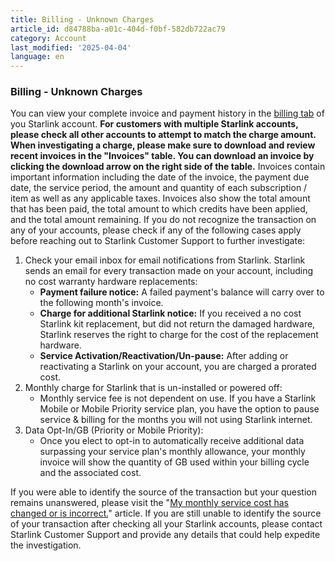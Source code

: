 ```yaml
---
title: Billing - Unknown Charges
article_id: d84788ba-a01c-404d-f0bf-582db722ac79
category: Account
last_modified: '2025-04-04'
language: en
---
```


### Billing - Unknown Charges
You can view your complete invoice and payment history in the [billing tab](https://www.starlink.com/support/article/<https:/www.starlink.com/account/billing>) of you Starlink account. **For customers with multiple Starlink accounts, please check all other accounts to attempt to match the charge amount.**
**When investigating a charge, please make sure to download and review recent invoices in the "Invoices" table. You can download an invoice by clicking the download arrow on the right side of the table.**
Invoices contain important information including the date of the invoice, the payment due date, the service period, the amount and quantity of each subscription / item as well as any applicable taxes. Invoices also show the total amount that has been paid, the total amount to which credits have been applied, and the total amount remaining.
If you do not recognize the transaction on any of your accounts, please check if any of the following cases apply before reaching out to Starlink Customer Support to further investigate:
  1. Check your email inbox for email notifications from Starlink. Starlink sends an email for every transaction made on your account, including no cost warranty hardware replacements:
     * **Payment failure notice:** A failed payment's balance will carry over to the following month's invoice.
     * **Charge for additional Starlink notice:** If you received a no cost Starlink kit replacement, but did not return the damaged hardware, Starlink reserves the right to charge for the cost of the replacement hardware.
     * **Service Activation/Reactivation/Un-pause:** After adding or reactivating a Starlink on your account, you are charged a prorated cost.
  2. Monthly charge for Starlink that is un-installed or powered off:
     * Monthly service fee is not dependent on use. If you have a Starlink Mobile or Mobile Priority service plan, you have the option to pause service & billing for the months you will not using Starlink internet.
  3. Data Opt-In/GB (Priority or Mobile Priority):
     * Once you elect to opt-in to automatically receive additional data surpassing your service plan's monthly allowance, your monthly invoice will show the quantity of GB used within your billing cycle and the associated cost.


If you were able to identify the source of the transaction but your question remains unanswered, please visit the "[My monthly service cost has changed or is incorrect.](https://www.starlink.com/support/article/<https:/support.starlink.com/?topic=b6114474-eeb7-5018-589b-b430e030208b>)" article.
If you are still unable to identify the source of your transaction after checking all your Starlink accounts, please contact Starlink Customer Support and provide any details that could help expedite the investigation.